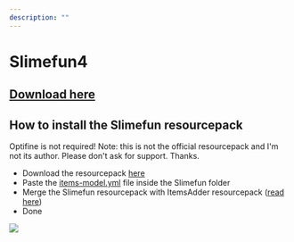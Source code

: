```yaml
---
description: ""
---
```


# Slimefun4

## [Download here](https://github.com/Slimefun/Slimefun4#download-slimefun-4)

## How to install the Slimefun resourcepack


<Note>
Optifine is not required!
</Note>



<Note>
Note: this is not the official resourcepack and I'm not its author. Please don't ask for support. Thanks.
</Note>


* Download the resourcepack [here](https://www.planetminecraft.com/texture-pack/slimefun-texture-by-raulh22/)
* Paste the [items-model.yml](https://www.mediafire.com/file/4s42i4b1uk6r05j/file) file inside the Slimefun folder
* Merge the Slimefun resourcepack with ItemsAdder resourcepack ([read here](../../plugin-usage/merge-resourcepacks.md))
* Done

![](../../.gitbook/assets/13338410.png)